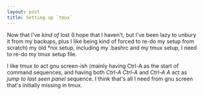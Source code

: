 ```yaml
---
layout: post
title: Setting up `tmux`
---
```


Now that I've *kind of* lost (I hope that I haven't, but I've been lazy to unbury it from my backups, plus I like being kind of forced to re-do my setup from scratch) my old *nix setup, including my .bashrc and my tmux setup, I need to re-do my tmux setup file.

I like tmux to act gnu screen-ish (mainly having Ctrl-A as the start of command sequences, and having both *Ctrl-A Ctrl-A* and *Ctrl-A A* act as _jump to last seen panel_ sequence. I think that's all I need from gnu screen that's initially missing in tmux.
